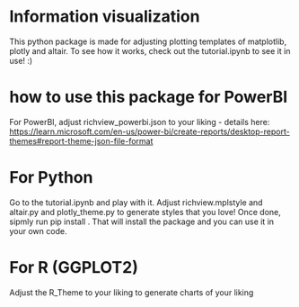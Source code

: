 

# Information visualization

This python package is made for adjusting plotting templates of matplotlib, plotly and altair.
To see how it works, check out the tutorial.ipynb to see it in use! :)


# how to use this package for PowerBI
For PowerBI, adjust richview_powerbi.json to your liking - details here: https://learn.microsoft.com/en-us/power-bi/create-reports/desktop-report-themes#report-theme-json-file-format

# For Python
Go to the tutorial.ipynb  and play with it.
Adjust richview.mplstyle and altair.py and plotly_theme.py to generate styles that you love!
Once done, sipmly run pip install .
That will install the package and you can use it in your own code.


# For R (GGPLOT2)
Adjust the R_Theme to your liking to generate charts of your liking





